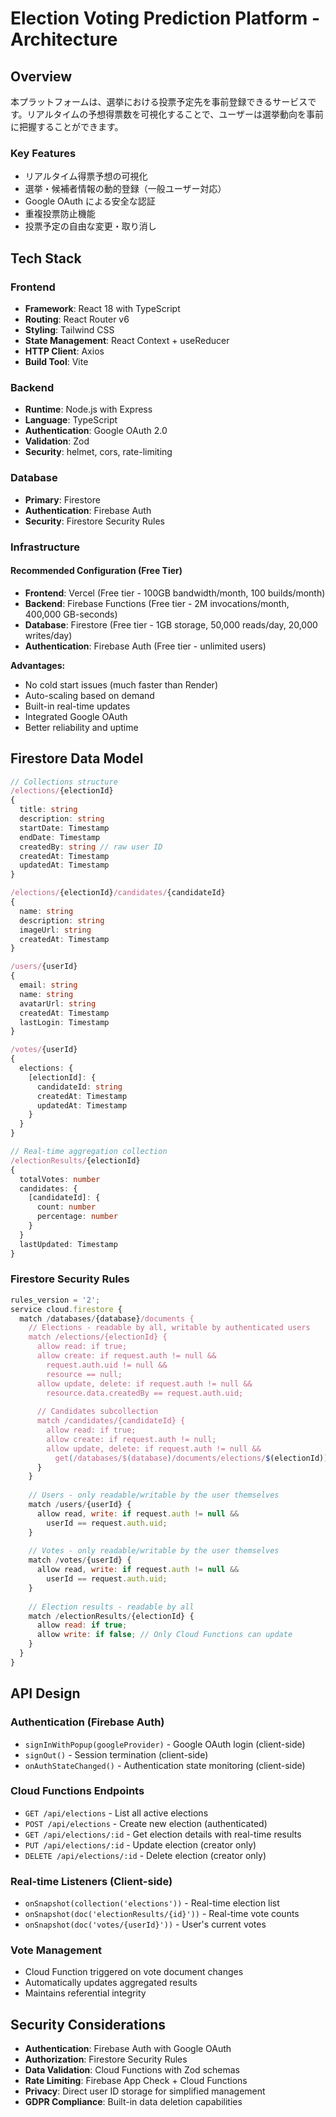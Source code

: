 # Election Voting Prediction Platform - Architecture

## Overview
本プラットフォームは、選挙における投票予定先を事前登録できるサービスです。リアルタイムの予想得票数を可視化することで、ユーザーは選挙動向を事前に把握することができます。

### Key Features
- リアルタイム得票予想の可視化
- 選挙・候補者情報の動的登録（一般ユーザー対応）
- Google OAuth による安全な認証
- 重複投票防止機能
- 投票予定の自由な変更・取り消し

## Tech Stack

### Frontend
- **Framework**: React 18 with TypeScript
- **Routing**: React Router v6
- **Styling**: Tailwind CSS
- **State Management**: React Context + useReducer
- **HTTP Client**: Axios
- **Build Tool**: Vite

### Backend
- **Runtime**: Node.js with Express
- **Language**: TypeScript
- **Authentication**: Google OAuth 2.0
- **Validation**: Zod
- **Security**: helmet, cors, rate-limiting

### Database
- **Primary**: Firestore
- **Authentication**: Firebase Auth
- **Security**: Firestore Security Rules

### Infrastructure

#### Recommended Configuration (Free Tier)
- **Frontend**: Vercel (Free tier - 100GB bandwidth/month, 100 builds/month)
- **Backend**: Firebase Functions (Free tier - 2M invocations/month, 400,000 GB-seconds)
- **Database**: Firestore (Free tier - 1GB storage, 50,000 reads/day, 20,000 writes/day)
- **Authentication**: Firebase Auth (Free tier - unlimited users)

**Advantages:**
- No cold start issues (much faster than Render)
- Auto-scaling based on demand
- Built-in real-time updates
- Integrated Google OAuth
- Better reliability and uptime

## Firestore Data Model

```typescript
// Collections structure
/elections/{electionId}
{
  title: string
  description: string
  startDate: Timestamp
  endDate: Timestamp
  createdBy: string // raw user ID
  createdAt: Timestamp
  updatedAt: Timestamp
}

/elections/{electionId}/candidates/{candidateId}
{
  name: string
  description: string
  imageUrl: string
  createdAt: Timestamp
}

/users/{userId}
{
  email: string
  name: string
  avatarUrl: string
  createdAt: Timestamp
  lastLogin: Timestamp
}

/votes/{userId}
{
  elections: {
    [electionId]: {
      candidateId: string
      createdAt: Timestamp
      updatedAt: Timestamp
    }
  }
}

// Real-time aggregation collection
/electionResults/{electionId}
{
  totalVotes: number
  candidates: {
    [candidateId]: {
      count: number
      percentage: number
    }
  }
  lastUpdated: Timestamp
}
```

### Firestore Security Rules

```javascript
rules_version = '2';
service cloud.firestore {
  match /databases/{database}/documents {
    // Elections - readable by all, writable by authenticated users
    match /elections/{electionId} {
      allow read: if true;
      allow create: if request.auth != null && 
        request.auth.uid != null &&
        resource == null;
      allow update, delete: if request.auth != null && 
        resource.data.createdBy == request.auth.uid;
      
      // Candidates subcollection
      match /candidates/{candidateId} {
        allow read: if true;
        allow create: if request.auth != null;
        allow update, delete: if request.auth != null && 
          get(/databases/$(database)/documents/elections/$(electionId)).data.createdBy == request.auth.uid;
      }
    }
    
    // Users - only readable/writable by the user themselves
    match /users/{userId} {
      allow read, write: if request.auth != null && 
        userId == request.auth.uid;
    }
    
    // Votes - only readable/writable by the user themselves
    match /votes/{userId} {
      allow read, write: if request.auth != null && 
        userId == request.auth.uid;
    }
    
    // Election results - readable by all
    match /electionResults/{electionId} {
      allow read: if true;
      allow write: if false; // Only Cloud Functions can update
    }
  }
}
```

## API Design

### Authentication (Firebase Auth)
- `signInWithPopup(googleProvider)` - Google OAuth login (client-side)
- `signOut()` - Session termination (client-side)
- `onAuthStateChanged()` - Authentication state monitoring (client-side)

### Cloud Functions Endpoints
- `GET /api/elections` - List all active elections
- `POST /api/elections` - Create new election (authenticated)
- `GET /api/elections/:id` - Get election details with real-time results
- `PUT /api/elections/:id` - Update election (creator only)
- `DELETE /api/elections/:id` - Delete election (creator only)

### Real-time Listeners (Client-side)
- `onSnapshot(collection('elections'))` - Real-time election list
- `onSnapshot(doc('electionResults/{id}'))` - Real-time vote counts
- `onSnapshot(doc('votes/{userId}'))` - User's current votes

### Vote Management
- Cloud Function triggered on vote document changes
- Automatically updates aggregated results
- Maintains referential integrity

## Security Considerations

- **Authentication**: Firebase Auth with Google OAuth
- **Authorization**: Firestore Security Rules
- **Data Validation**: Cloud Functions with Zod schemas
- **Rate Limiting**: Firebase App Check + Cloud Functions
- **Privacy**: Direct user ID storage for simplified management
- **GDPR Compliance**: Built-in data deletion capabilities
